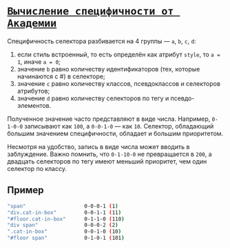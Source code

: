 # [`Вычисление специфичности от Академии`](../index.md)

Специфичность селектора разбивается на 4 группы — `a`, `b`, `c`, `d`:

1. если стиль встроенный, то есть определён как атрибут `style`, то `а = 1`, иначе `a = 0`;
2. значение `b` равно количеству идентификаторов (тех, которые начинаются с #) в селекторе;
3. значение `c` равно количеству классов, псевдоклассов и селекторов атрибутов;
4. значение `d` равно количеству селекторов по тегу и псевдо-элементов.

Полученное значение часто представляют в виде числа. Например, `0-1-0-0` записывают как `100`, а `0-0-1-0` — как `10`. Селектор, обладающий большим значением специфичности, обладает и большим приоритетом.

Несмотря на удобство, запись в виде числа может вводить в заблуждение. Важно помнить, что `0-1-10-0` не превращается в `200`, а двадцать селекторов по тегу имеют меньший приоритет, чем один селектор по классу.

## Пример

```bash
"span"	                 0-0-0-1 (1)
"div.cat-in-box"	     0-0-1-1 (11)
"#floor.cat-in-box"	     0-1-1-0 (110)
"div span"	             0-0-0-2 (2)
".cat-in-box"	         0-0-1-0 (10)
"#floor span"	         0-1-0-1 (101)
```
